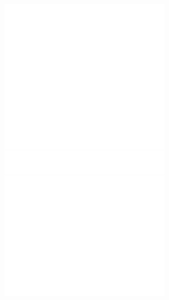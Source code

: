 ![Metrics](https://github.com/icedmoca/icedmoca/blob/main/metrics.svg)
![Metrics](https://github.com/icedmoca/icedmoca/blob/main/metrics.plugin.topics.mastered.svg)
![Metrics](https://github.com/icedmoca/icedmoca/blob/main/metrics.additional.svg)
